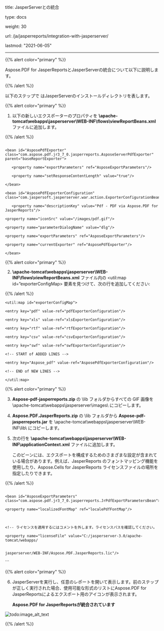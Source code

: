 title: JasperServerとの統合

type: docs

weight: 30

url: /ja/jasperreports/integration-with-jasperserver/

lastmod: "2021-06-05"

---

{{% alert color="primary" %}}

Aspose.PDF for JasperReportsとJasperServerの統合について以下に説明します。

{{% /alert %}}

以下のステップで <InstallDir> はJasperServerのインストールディレクトリを表します。

{{% alert color="primary" %}}

1. 以下の新しいエクスポーターのプロパティを **<InstallDir>\apache-tomcat\webapps\jasperserver\WEB-INF\flows\viewReportBeans.xml** ファイルに追加します。

{{% /alert %}}

```

<bean id="AsposePdfExporter" class="com.aspose.pdf.jr3_7_0.jasperreports.AsposeServerPdfExporter" parent="baseReportExporter">

   <property name="exportParameters" ref="AsposeExportParameters"/>

   <property name="setResponseContentLength" value="true"/>

</bean>

<bean id="AsposePdfExporterConfiguration" class="com.jaspersoft.jasperserver.war.action.ExporterConfigurationBean">

   <property name="descriptionKey" value="Pdf - PDF via Aspose.PDF for JasperReports"/>
```

```
<property name="iconSrc" value="/images/pdf.gif"/>

<property name="parameterDialogName" value="dlg"/>

<property name="exportParameters" ref="AsposeExportParameters"/>

<property name="currentExporter" ref="AsposePdfExporter"/>

</bean>
```

{{% alert color="primary" %}}

2. **<InstallDir>\apache-tomcat\webapps\jasperserver\WEB-INF\flows\viewReportBeans.xml** ファイル内の <util:map id=”exporterConfigMap> 要素を見つけて、次の行を追加してください:

{{% /alert %}}

```
<util:map id="exporterConfigMap">

<entry key="pdf" value-ref="pdfExporterConfiguration"/>

<entry key="xls" value-ref="xlsExporterConfiguration"/>

<entry key="rtf" value-ref="rtfExporterConfiguration"/>

<entry key="csv" value-ref="csvExporterConfiguration"/>

<entry key="swf" value-ref="swfExporterConfiguration"/>

<!-- START of ADDED LINES -->

<entry key="Aspose_pdf" value-ref="AsposePdfExporterConfiguration"/>

<!-- END of NEW LINES -->

</util:map>
```

{{% alert color="primary" %}}

3. **Aspose-pdf-jasperreports.zip** の \lib フォルダからすべての GIF 画像を <InstallDir>\apache-tomcat\webapps\jasperserver\images\ にコピーします。

4. **Aspose.PDF.JasperReports.zip** の \lib フォルダから **Aspose-pdf-jasperreports.jar** を <InstallDir>\apache-tomcat\webapps\jasperserver\WEB-INF\lib\ にコピーします。

5. 次の行を **<InstallDir>\apache-tomcat\webapps\jasperserver\WEB-INF\applicationContext.xml** ファイルに追加します。



   このビーンには、エクスポートを構成するためのさまざまな設定が含まれている場合があります。例えば、JasperReports のフォントマッピング機能を使用したり、Aspose.Cells for JasperReports ライセンスファイルの場所を指定したりできます。

  

{{% /alert %}}



```

<bean id="AsposeExportParameters" class="com.aspose.pdf.jr3_7_0.jasperreports.JrPdfExportParametersBean">

<property name="localizedFontMap" ref="localePdfFontMap"/>



<!-- ライセンスを適用するにはコメントを外します。ライセンスパスを確認してください。

<property name="licenseFile" value="C:/jasperserver-3.0/apache-tomcat/webapps/


jasperserver/WEB-INF/Aspose.PDF.JasperReports.lic"/>

```
</bean>
```

{{% alert color="primary" %}}

6. JasperServerを実行し、任意のレポートを開いて表示します。前のステップが正しく実行された場合、使用可能な形式のリストにAspose.PDF for JasperReportsによるエクスポート用のアイコンが表示されます。

   **Aspose.PDF for JasperReportsが統合されています**

![todo:image_alt_text](integration-with-jasperserver_1.png)

{{% /alert %}}